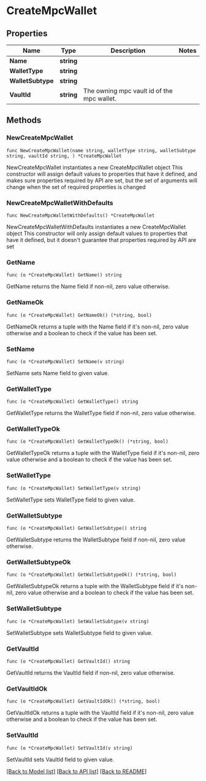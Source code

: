 # CreateMpcWallet

## Properties

Name | Type | Description | Notes
------------ | ------------- | ------------- | -------------
**Name** | **string** |  | 
**WalletType** | **string** |  | 
**WalletSubtype** | **string** |  | 
**VaultId** | **string** | The owning mpc vault id of the mpc wallet. | 

## Methods

### NewCreateMpcWallet

`func NewCreateMpcWallet(name string, walletType string, walletSubtype string, vaultId string, ) *CreateMpcWallet`

NewCreateMpcWallet instantiates a new CreateMpcWallet object
This constructor will assign default values to properties that have it defined,
and makes sure properties required by API are set, but the set of arguments
will change when the set of required properties is changed

### NewCreateMpcWalletWithDefaults

`func NewCreateMpcWalletWithDefaults() *CreateMpcWallet`

NewCreateMpcWalletWithDefaults instantiates a new CreateMpcWallet object
This constructor will only assign default values to properties that have it defined,
but it doesn't guarantee that properties required by API are set

### GetName

`func (o *CreateMpcWallet) GetName() string`

GetName returns the Name field if non-nil, zero value otherwise.

### GetNameOk

`func (o *CreateMpcWallet) GetNameOk() (*string, bool)`

GetNameOk returns a tuple with the Name field if it's non-nil, zero value otherwise
and a boolean to check if the value has been set.

### SetName

`func (o *CreateMpcWallet) SetName(v string)`

SetName sets Name field to given value.


### GetWalletType

`func (o *CreateMpcWallet) GetWalletType() string`

GetWalletType returns the WalletType field if non-nil, zero value otherwise.

### GetWalletTypeOk

`func (o *CreateMpcWallet) GetWalletTypeOk() (*string, bool)`

GetWalletTypeOk returns a tuple with the WalletType field if it's non-nil, zero value otherwise
and a boolean to check if the value has been set.

### SetWalletType

`func (o *CreateMpcWallet) SetWalletType(v string)`

SetWalletType sets WalletType field to given value.


### GetWalletSubtype

`func (o *CreateMpcWallet) GetWalletSubtype() string`

GetWalletSubtype returns the WalletSubtype field if non-nil, zero value otherwise.

### GetWalletSubtypeOk

`func (o *CreateMpcWallet) GetWalletSubtypeOk() (*string, bool)`

GetWalletSubtypeOk returns a tuple with the WalletSubtype field if it's non-nil, zero value otherwise
and a boolean to check if the value has been set.

### SetWalletSubtype

`func (o *CreateMpcWallet) SetWalletSubtype(v string)`

SetWalletSubtype sets WalletSubtype field to given value.


### GetVaultId

`func (o *CreateMpcWallet) GetVaultId() string`

GetVaultId returns the VaultId field if non-nil, zero value otherwise.

### GetVaultIdOk

`func (o *CreateMpcWallet) GetVaultIdOk() (*string, bool)`

GetVaultIdOk returns a tuple with the VaultId field if it's non-nil, zero value otherwise
and a boolean to check if the value has been set.

### SetVaultId

`func (o *CreateMpcWallet) SetVaultId(v string)`

SetVaultId sets VaultId field to given value.



[[Back to Model list]](../README.md#documentation-for-models) [[Back to API list]](../README.md#documentation-for-api-endpoints) [[Back to README]](../README.md)


